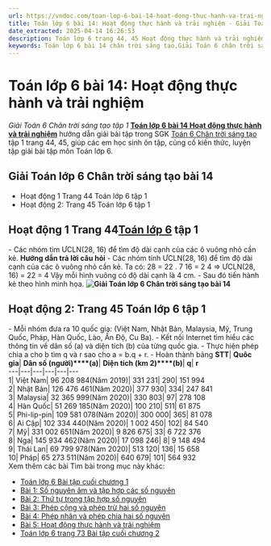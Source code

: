 ```yaml
---
url: https://vndoc.com/toan-lop-6-bai-14-hoat-dong-thuc-hanh-va-trai-nghiem-235473
title: Toán lớp 6 bài 14: Hoạt động thực hành và trải nghiệm - Giải Toán 6 Chân trời sáng tạo tập 1 - VnDoc.com
date_extracted: 2025-04-14 16:26:53
description: Toán lớp 6 trang 44, 45 Hoạt động thực hành và trải nghiệm bao gồm lời giải chi tiết cho từng bài tập cho các em học sinh tham khảo luyện Giải Toán 6 Chân trời sáng tạo tập 1.
keywords: Toán lớp 6 bài 14 chân trời sáng tạo,Giải Toán 6 chân trời sáng tạo bài 14,toán lớp 6 chân trời sáng tạo bài 14,toán 6,toán lớp 6,giải toán lớp 6,giải toán 6,toán lớp 6 chân trời sáng tạo,toán 6 chân trời sáng tạo,giải toán lớp 6 chân trời sáng tạo,giải toán 6 chân trời sáng tạo,Hoạt động thực hành và trải nghiệm toán lớp 6,Toán lớp 6 trang 44 chân trời sáng tạo,Toán lớp 6 trang 45 chân trời sáng tạo
---
```


# Toán lớp 6 bài 14: Hoạt động thực hành và trải nghiệm
 _Giải Toán 6 Chân trời sáng tạo tập 1_
[**Toán lớp 6 bài 14 Hoạt động thực hành và trải nghiệm**](<https://vndoc.com/toan-lop-6-bai-14-hoat-dong-thuc-hanh-va-trai-nghiem-235473>) hướng dẫn giải bài tập trong SGK [Toán 6 Chân trời sáng tạo](<https://vndoc.com/toan-lop-6-sach-chan-troi-sang-tao>) tập 1 trang 44, 45, giúp các em học sinh ôn tập, củng cố kiến thức, luyện tập giải bài tập môn Toán lớp 6.
## Giải Toán lớp 6 Chân trời sáng tạo bài 14
  * Hoạt động 1 Trang 44 Toán lớp 6 tập 1 
  * Hoạt động 2: Trang 45 Toán lớp 6 tập 1

## **Hoạt động 1 Trang 44[Toán lớp 6](<https://vndoc.com/mon-toan-lop6>) tập 1**
\- Các nhóm tìm ƯCLN\(28, 16\) để tìm độ dài cạnh của các ô vuông nhỏ cần kẻ.
**Hướng dẫn trả lời câu hỏi**
\- Các nhóm tính ƯCLN\(28, 16\) để tìm độ dài cạnh của các ô vuông nhỏ cần kẻ.
Ta có: 28 = 22 . 7
16 = 2 4
=> ƯCLN\(28, 16\) = 22 = 4
Vậy mỗi hình vuông có độ dài cạnh là 4 cm.
\- Sau đó tiến hành kẻ theo hình minh họa.
**![Giải Toán lớp 6 Chân trời sáng tạo bài 14](https://i.vdoc.vn/data/image/2021/06/17/toan-lop-6-bai-14-chan-troi-sang-tao.png)**
## **Hoạt động 2: Trang 45 Toán lớp 6 tập 1**
\- Mỗi nhóm đưa ra 10 quốc gia: \(Việt Nam, Nhật Bản, Malaysia, Mỹ, Trung Quốc, Pháp, Hàn Quốc, Lào, Ấn Độ, Cu Ba\).
\- Kết nối Internet tìm hiểu các thông tin về dân số \(a\) và diện tích \(b\) của từng quốc gia.
\- Thực hiện phép chia a cho b tìm q và r sao cho a = b.q + r.
\- Hoàn thành bảng
**STT**| **Quôc gia**| **Dân số \(người\)****\(a\)**| **Diện tích \(km 2\)****\(b\)**| **q**| **r**  
---|---|---|---|---|---  
1| Việt Nam| 96 208 984\(Năm 2019\)| 331 231| 290| 151 994  
2| Nhật Bản| 126 476 461\(Năm 2020\)| 377 930| 334| 247 841  
3| Malaysia| 32 365 999\(Năm 2020\)| 330 803| 97| 278 108  
4| Hàn Quốc| 51 269 185\(Năm 2020\)| 100 210| 511| 61 875  
5| Phi-lip-pin| 109 581 078\(Năm 2020\)| 300 000| 365| 81 078  
6| Ai Cập| 102 334 440\(Năm 2020\)| 1 002 450| 102| 84 540  
7| Mỹ| 331 002 651\(Năm 2020\)| 9 826 675| 33| 6 722 376  
8| Nga| 145 934 462\(Năm 2020\)| 17 098 246| 8| 9 148 494  
9| Thái Lan| 69 799 978\(Năm 2020\)| 513 120| 136| 15 658  
10| Pháp| 65 273 511\(Năm 2020\)| 640 679| 101| 564 932  
Xem thêm các bài Tìm bài trong mục này khác:
  * [Toán lớp 6 Bài tập cuối chương 1 ](</toan-lop-6-bai-tap-cuoi-chuong-1-chan-troi-sang-tao-235483>)
  * [Bài 1: Số nguyên âm và tập hợp các số nguyên](</toan-lop-6-bai-1-so-nguyen-am-va-tap-hop-cac-so-nguyen-235507>)
  * [Bài 2: Thứ tự trong tập hợp số nguyên](</toan-lop-6-bai-2-thu-tu-trong-tap-hop-so-nguyen-235519>)
  * [Bài 3: Phép cộng và phép trừ hai số nguyên](</toan-lop-6-bai-3-phep-cong-va-phep-tru-hai-so-nguyen-235530>)
  * [Bài 4: Phép nhân và phép chia hai số nguyên](</toan-lop-6-bai-4-phep-nhan-va-phep-chia-hai-so-nguyen-235534>)
  * [Bài 5: Hoạt động thực hành và trải nghiệm](</toan-lop-6-bai-5-hoat-dong-thuc-hanh-va-trai-nghiem-235829>)
  * [Toán lớp 6 trang 73 Bài tập cuối chương 2 ](</toan-lop-6-trang-73-bai-tap-cuoi-chuong-2-chan-troi-sang-tao-235833>)

